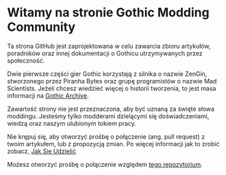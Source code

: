 # Witamy na stronie Gothic Modding Community

Ta strona GitHub jest zaprojektowana w celu zawarcia zbioru artykułów, poradników oraz innej dokumentacji o Gothicu utrzymywanych przez społeczność.

Dwie pierwsze części gier Gothic korzystają z silnika o nazwie ZenGin, stworzonego przez Piranha Bytes oraz grupę programistów o nazwie Mad Scientists. Jeżeli chcesz wiedzieć więcej o historii tworzenia, to jest masa informacji na [Gothic Archive](https://gothicarchive.org/).

Zawartość strony nie jest przeznaczona, aby być uznaną za święte słowa moddingu. Jesteśmy tylko modderami dzielącymi się doświadczeniami, wiedzą oraz naszym ulubionym tokiem pracy.

Nie krępuj się, aby otworzyć prośbę o połączenie (ang. pull request) z twoim artykułem, lub z propozycją zmian. Po więcej informacji jak to zrobić zobacz, [Jak Się Udzielić](contribute/index.md)

Możesz otworzyć prośbę o połączenie względem [tego repozytorium](https://github.com/Gothic-Modding-Community/gmc/).


